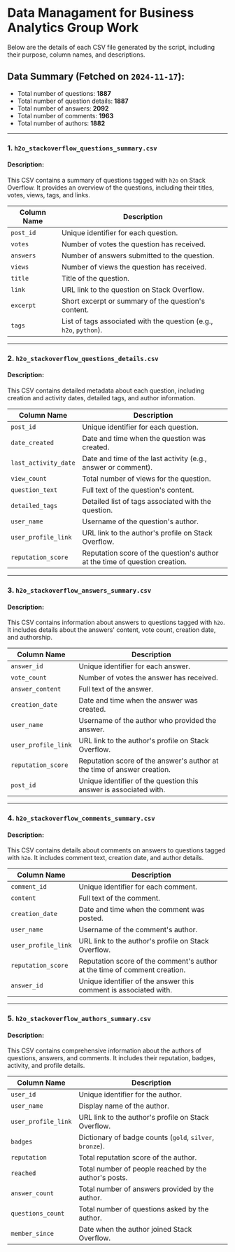# Data Managament for Business Analytics Group Work

Below are the details of each CSV file generated by the script, including their purpose, column names, and descriptions.

## Data Summary (Fetched on `2024-11-17`):
- Total number of questions: **1887**
- Total number of question details: **1887**
- Total number of answers: **2092**
- Total number of comments: **1963**
- Total number of authors: **1882**

---

### 1. `h2o_stackoverflow_questions_summary.csv`

#### **Description:**
This CSV contains a summary of questions tagged with `h2o` on Stack Overflow. It provides an overview of the questions, including their titles, votes, views, tags, and links.

| Column Name   | Description                                                                 |
|---------------|-----------------------------------------------------------------------------|
| `post_id`     | Unique identifier for each question.                                        |
| `votes`       | Number of votes the question has received.                                 |
| `answers`     | Number of answers submitted to the question.                               |
| `views`       | Number of views the question has received.                                 |
| `title`       | Title of the question.                                                     |
| `link`        | URL link to the question on Stack Overflow.                                |
| `excerpt`     | Short excerpt or summary of the question's content.                        |
| `tags`        | List of tags associated with the question (e.g., `h2o`, `python`).         |

---

### 2. `h2o_stackoverflow_questions_details.csv`

#### **Description:**
This CSV contains detailed metadata about each question, including creation and activity dates, detailed tags, and author information.

| Column Name         | Description                                                                  |
|---------------------|------------------------------------------------------------------------------|
| `post_id`           | Unique identifier for each question.                                         |
| `date_created`      | Date and time when the question was created.                                 |
| `last_activity_date`| Date and time of the last activity (e.g., answer or comment).                |
| `view_count`        | Total number of views for the question.                                      |
| `question_text`     | Full text of the question's content.                                         |
| `detailed_tags`     | Detailed list of tags associated with the question.                          |
| `user_name`         | Username of the question's author.                                           |
| `user_profile_link` | URL link to the author's profile on Stack Overflow.                          |
| `reputation_score`  | Reputation score of the question's author at the time of question creation.  |

---

### 3. `h2o_stackoverflow_answers_summary.csv`

#### **Description:**
This CSV contains information about answers to questions tagged with `h2o`. It includes details about the answers' content, vote count, creation date, and authorship.

| Column Name       | Description                                                                 |
|-------------------|-----------------------------------------------------------------------------|
| `answer_id`       | Unique identifier for each answer.                                          |
| `vote_count`      | Number of votes the answer has received.                                    |
| `answer_content`  | Full text of the answer.                                                   |
| `creation_date`   | Date and time when the answer was created.                                  |
| `user_name`       | Username of the author who provided the answer.                            |
| `user_profile_link` | URL link to the author's profile on Stack Overflow.                       |
| `reputation_score`| Reputation score of the answer's author at the time of answer creation.     |
| `post_id`         | Unique identifier of the question this answer is associated with.           |

---

### 4. `h2o_stackoverflow_comments_summary.csv`

#### **Description:**
This CSV contains details about comments on answers to questions tagged with `h2o`. It includes comment text, creation date, and author details.

| Column Name       | Description                                                                 |
|-------------------|-----------------------------------------------------------------------------|
| `comment_id`      | Unique identifier for each comment.                                         |
| `content`         | Full text of the comment.                                                  |
| `creation_date`   | Date and time when the comment was posted.                                  |
| `user_name`       | Username of the comment's author.                                           |
| `user_profile_link` | URL link to the author's profile on Stack Overflow.                       |
| `reputation_score`| Reputation score of the comment's author at the time of comment creation.   |
| `answer_id`       | Unique identifier of the answer this comment is associated with.            |

---

### 5. `h2o_stackoverflow_authors_summary.csv`

#### **Description:**
This CSV contains comprehensive information about the authors of questions, answers, and comments. It includes their reputation, badges, activity, and profile details.

| Column Name       | Description                                                                 |
|-------------------|-----------------------------------------------------------------------------|
| `user_id`         | Unique identifier for the author.                                           |
| `user_name`       | Display name of the author.                                                 |
| `user_profile_link` | URL link to the author's profile on Stack Overflow.                       |
| `badges`          | Dictionary of badge counts (`gold`, `silver`, `bronze`).                   |
| `reputation`      | Total reputation score of the author.                                       |
| `reached`         | Total number of people reached by the author's posts.                      |
| `answer_count`    | Total number of answers provided by the author.                            |
| `questions_count` | Total number of questions asked by the author.                             |
| `member_since`    | Date when the author joined Stack Overflow.                                |
